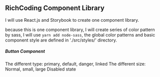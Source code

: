 ## RichCoding Component Library

I will use React.js and Storybook to create one component library.

because this is one component library, I will create series of color pattern by sass, I will use `yarn add node-sass`, the global color patterns and basic component style are defined in './src/styles/' directory.

##### Button Component

The different type: primary, default, danger, linked
The different size: Normal, small, large
Disabled state
